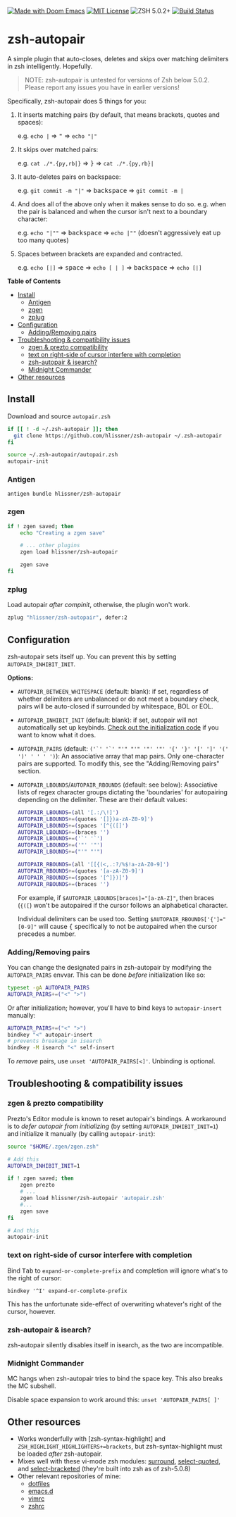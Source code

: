 [![Made with Doom Emacs](https://img.shields.io/badge/Made_with-Doom_Emacs-blueviolet.svg?style=flat-square&logo=GNU%20Emacs&logoColor=white)](https://github.com/hlissner/doom-emacs)
[![MIT License](https://img.shields.io/badge/license-MIT-blue.svg?style=flat-square)](./LICENSE)
![ZSH 5.0.2+](https://img.shields.io/badge/zsh-v5.0.2-orange.svg?style=flat-square)
[![Build Status](https://img.shields.io/travis/hlissner/zsh-autopair/master.svg?label=master&style=flat-square)](https://travis-ci.org/hlissner/zsh-autopair)

# zsh-autopair
A simple plugin that auto-closes, deletes and skips over matching delimiters in
zsh intelligently. Hopefully.

> NOTE: zsh-autopair is untested for versions of Zsh below 5.0.2. Please report
> any issues you have in earlier versions!

Specifically, zsh-autopair does 5 things for you:

1. It inserts matching pairs (by default, that means brackets, quotes and
   spaces):

   e.g. `echo |` => <kbd>"</kbd> => `echo "|"`

2. It skips over matched pairs:

   e.g. `cat ./*.{py,rb|}` => <kbd>}</kbd> => `cat ./*.{py,rb}|`

3. It auto-deletes pairs on backspace:

   e.g. `git commit -m "|"` => <kbd>backspace</kbd> => `git commit -m |`

4. And does all of the above only when it makes sense to do so. e.g. when the
   pair is balanced and when the cursor isn't next to a boundary character:

   e.g. `echo "|""` => <kbd>backspace</kbd> => `echo |""` (doesn't aggressively eat up too many quotes)

5. Spaces between brackets are expanded and contracted.

   e.g. `echo [|]` => <kbd>space</kbd> => `echo [ | ]` => <kbd>backspace</kbd> => `echo [|]`


<!-- markdown-toc start - Don't edit this section. Run M-x markdown-toc-refresh-toc -->
**Table of Contents**

- [Install](#install)
    - [Antigen](#antigen)
    - [zgen](#zgen)
    - [zplug](#zplug)
- [Configuration](#configuration)
    - [Adding/Removing pairs](#addingremoving-pairs)
- [Troubleshooting & compatibility issues](#troubleshooting--compatibility-issues)
    - [zgen & prezto compatibility](#zgen--prezto-compatibility)
    - [text on right-side of cursor interfere with completion](#text-on-right-side-of-cursor-interfere-with-completion)
    - [zsh-autopair & isearch?](#zsh-autopair--isearch)
    - [Midnight Commander](#midnight-commander)
- [Other resources](#other-resources)

<!-- markdown-toc end -->

## Install
Download and source `autopair.zsh`

```bash
if [[ ! -d ~/.zsh-autopair ]]; then
  git clone https://github.com/hlissner/zsh-autopair ~/.zsh-autopair
fi

source ~/.zsh-autopair/autopair.zsh
autopair-init
```

### Antigen
`antigen bundle hlissner/zsh-autopair`

### zgen
```bash
if ! zgen saved; then
    echo "Creating a zgen save"

    # ... other plugins
    zgen load hlissner/zsh-autopair

    zgen save
fi
```

### zplug
Load autopair _after compinit_, otherwise, the plugin won't work.
```bash
zplug "hlissner/zsh-autopair", defer:2
```


## Configuration
zsh-autopair sets itself up. You can prevent this by setting
`AUTOPAIR_INHIBIT_INIT`.

**Options:**
* `AUTOPAIR_BETWEEN_WHITESPACE` (default: blank): if set, regardless of whether
  delimiters are unbalanced or do not meet a boundary check, pairs will be
  auto-closed if surrounded by whitespace, BOL or EOL.
* `AUTOPAIR_INHIBIT_INIT` (default: blank): if set, autopair will not
  automatically set up keybinds. [Check out the initialization
  code](autopair.zsh#L118) if you want to know what it does.
* `AUTOPAIR_PAIRS` (default: ``('`' '`' "'" "'" '"' '"' '{' '}' '[' ']' '(' ')'
  ' ' ' ')``): An associative array that map pairs. Only one-character pairs are
  supported. To modify this, see the "Adding/Removing pairs" section.
* `AUTOPAIR_LBOUNDS`/`AUTOPAIR_RBOUNDS` (default: see below): Associative lists
  of regex character groups dictating the 'boundaries' for autopairing depending
  on the delimiter. These are their default values:

  ```bash
  AUTOPAIR_LBOUNDS=(all '[.:/\!]')
  AUTOPAIR_LBOUNDS+=(quotes '[]})a-zA-Z0-9]')
  AUTOPAIR_LBOUNDS+=(spaces '[^{([]')
  AUTOPAIR_LBOUNDS+=(braces '')
  AUTOPAIR_LBOUNDS+=('`' '`')
  AUTOPAIR_LBOUNDS+=('"' '"')
  AUTOPAIR_LBOUNDS+=("'" "'")

  AUTOPAIR_RBOUNDS=(all '[[{(<,.:?/%$!a-zA-Z0-9]')
  AUTOPAIR_RBOUNDS+=(quotes '[a-zA-Z0-9]')
  AUTOPAIR_RBOUNDS+=(spaces '[^]})]')
  AUTOPAIR_RBOUNDS+=(braces '')
  ```

  For example, if `$AUTOPAIR_LBOUNDS[braces]="[a-zA-Z]"`, then braces (`{([`) won't be
  autopaired if the cursor follows an alphabetical character.

  Individual delimiters can be used too. Setting `$AUTOPAIR_RBOUNDS['{']="[0-9]"` will
  cause <kbd>{</kbd> specifically to not be autopaired when the cursor precedes a number.

### Adding/Removing pairs
You can change the designated pairs in zsh-autopair by modifying the
`AUTOPAIR_PAIRS` envvar. This can be done _before_ initialization like so:

``` sh
typeset -gA AUTOPAIR_PAIRS
AUTOPAIR_PAIRS+=("<" ">")
```

Or after initialization; however, you'll have to bind keys to `autopair-insert`
manually:

```sh
AUTOPAIR_PAIRS+=("<" ">")
bindkey "<" autopair-insert
# prevents breakage in isearch
bindkey -M isearch "<" self-insert
```

To _remove_ pairs, use `unset 'AUTOPAIR_PAIRS[<]'`. Unbinding is optional.

## Troubleshooting & compatibility issues
### zgen & prezto compatibility
Prezto's Editor module is known to reset autopair's bindings. A workaround is to
_defer autopair from initializing_ (by setting `AUTOPAIR_INHIBIT_INIT=1`) and
initialize it manually (by calling `autopair-init`):

``` sh
source "$HOME/.zgen/zgen.zsh"

# Add this
AUTOPAIR_INHIBIT_INIT=1

if ! zgen saved; then
    zgen prezto
    # ...
    zgen load hlissner/zsh-autopair 'autopair.zsh'
    #...
    zgen save
fi

# And this
autopair-init
```

### text on right-side of cursor interfere with completion
Bind <kbd>Tab</kbd> to `expand-or-complete-prefix` and completion will ignore
what's to the right of cursor:

`bindkey '^I' expand-or-complete-prefix`

This has the unfortunate side-effect of overwriting whatever's right of the
cursor, however.

### zsh-autopair & isearch?
zsh-autopair silently disables itself in isearch, as the two are incompatible.

### Midnight Commander
MC hangs when zsh-autopair tries to bind the space key. This also breaks the MC
subshell.

Disable space expansion to work around this: `unset 'AUTOPAIR_PAIRS[ ]'`

## Other resources
* Works wonderfully with [zsh-syntax-highlight] and
  `ZSH_HIGHLIGHT_HIGHLIGHTERS+=brackets`, but zsh-syntax-highlight must be
  loaded *after* zsh-autopair.
* Mixes well with these vi-mode zsh modules: [surround], [select-quoted], and
  [select-bracketed] (they're built into zsh as of zsh-5.0.8)
* Other relevant repositories of mine:
  + [dotfiles]
  + [emacs.d]
  + [vimrc]
  + [zshrc]


[dotfiles]: https://github.com/hlissner/dotfiles
[vimrc]: https://github.com/hlissner/.vim
[emacs.d]: https://github.com/hlissner/doom-emacs
[zshrc]: https://github.com/hlissner/dotfiles/tree/master/shell/%2Bzsh
[zsh-syntax-highlighting]: https://github.com/zsh-users/zsh-syntax-highlighting/blob/master/docs/highlighters/pattern.md
[surround]: https://github.com/zsh-users/zsh/blob/master/Functions/Zle/surround
[select-quoted]: https://github.com/zsh-users/zsh/blob/master/Functions/Zle/select-quoted
[select-bracketed]: https://github.com/zsh-users/zsh/blob/master/Functions/Zle/select-bracketed
